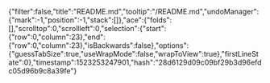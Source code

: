 {"filter":false,"title":"README.md","tooltip":"/README.md","undoManager":{"mark":-1,"position":-1,"stack":[]},"ace":{"folds":[],"scrolltop":0,"scrollleft":0,"selection":{"start":{"row":0,"column":23},"end":{"row":0,"column":23},"isBackwards":false},"options":{"guessTabSize":true,"useWrapMode":false,"wrapToView":true},"firstLineState":0},"timestamp":1523253247901,"hash":"28d6129d09c09bf29b3d96efdc05d96b9c8a39fe"}